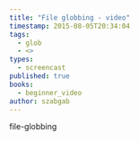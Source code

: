 ```yaml
---
title: "File globbing - video"
timestamp: 2015-08-05T20:34:04
tags:
  - glob
  - <>
types:
  - screencast
published: true
books:
  - beginner_video
author: szabgab
---
```



file-globbing


<slidecast file="beginner-perl/file-globbing" youtube="R4Mkmop_ax8" />
